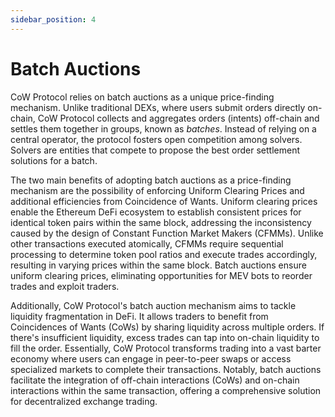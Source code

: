 ```yaml
---
sidebar_position: 4
---
```


# Batch Auctions

CoW Protocol relies on batch auctions as a unique price-finding mechanism. Unlike traditional DEXs, where users submit orders directly on-chain, CoW Protocol collects and aggregates orders (intents) off-chain and settles them together in groups, known as _batches_. Instead of relying on a central operator, the protocol fosters open competition among solvers. Solvers are entities that compete to propose the best order settlement solutions for a batch. 

The two main benefits of adopting batch auctions as a price-finding mechanism are the possibility of enforcing Uniform Clearing Prices and additional efficiencies from Coincidence of Wants. Uniform clearing prices enable the Ethereum DeFi ecosystem to establish consistent prices for identical token pairs within the same block, addressing the inconsistency caused by the design of Constant Function Market Makers (CFMMs). Unlike other transactions executed atomically, CFMMs require sequential processing to determine token pool ratios and execute trades accordingly, resulting in varying prices within the same block. Batch auctions ensure uniform clearing prices, eliminating opportunities for MEV bots to reorder trades and exploit traders.

Additionally, CoW Protocol's batch auction mechanism aims to tackle liquidity fragmentation in DeFi. It allows traders to benefit from Coincidences of Wants (CoWs) by sharing liquidity across multiple orders. If there's insufficient liquidity, excess trades can tap into on-chain liquidity to fill the order. Essentially, CoW Protocol transforms trading into a vast barter economy where users can engage in peer-to-peer swaps or access specialized markets to complete their transactions. Notably, batch auctions facilitate the integration of off-chain interactions (CoWs) and on-chain interactions within the same transaction, offering a comprehensive solution for decentralized exchange trading.
